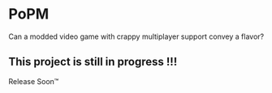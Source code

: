 # PoPM
Can a modded video game with crappy multiplayer support convey a flavor?

## This project is still in progress !!!
Release Soon™